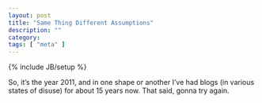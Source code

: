 ```yaml
---
layout: post
title: "Same Thing Different Assumptions"
description: ""
category: 
tags: [ "meta" ]
---
```

{% include JB/setup %}

So, it’s the year 2011, and in one shape or another I’ve had blogs (in various states of disuse) for about 15 years now. That said, gonna try again.
